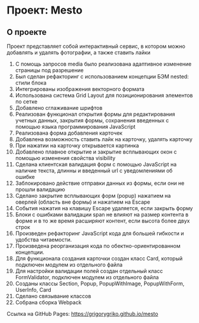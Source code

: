 # Проект: Mesto

## О проекте

Проект представляет собой интерактивный сервис, в котором можно добавлять и удалять фотографии, а также ставить лайки
1. С помощь запросов media было реализована адаптивное изменение страницы под разрешение
2. Был сделан рефакторинг с использованием концепции БЭМ nested: стили блока
3. Интегрированы изображения векторного формата
4. Использована система Grid Layout для позиционирования элементов по сетке
5. Добавлено сглаживание шрифтов
6. Реализован функционал открытия формы для редактирования учетных данных, закрытия формы, сохранения введенных с помощью языка программирования JavaScript
7. Реализована форма добавления карточек
8. Добавлена возможность ставить лайк на карточку, удалять карточку
9. При нажатии на карточку открывается картинка
10. Добавлено плавное открытие и закрытие всплывающих окон с помощью изменения свойства visibility
11. Сделана клиентская валидация форм с помощью JavaScript на наличие текста, длинны и введенный url с уведомлениями об ошибке
12. Заблокировано действие отправки данных из формы, если они не прошли валидацию
13. Сделано закрытие всплывающих форм (popup) нажатием на оверлей (область вне формы) и нажатием на Escape
14. События нажатия на клавишу Escape удаляется, если закрыть форму
15. Блоки с ошибками валидации span не влияют на размер контента в форме и в то же время расширяют контент, если высота более двух строк
16. Произведен рефакторинг JavaScript кода для большей гибкости и удобства читаемости.
17. Произведена реорганизация кода по обектно-ориентированном концепции.
18. Для функционала создания карточки создан класс Card, который подключен модулем из отдельного файла
19. Для настройки валидации полей создан отдельный класс FormValidator, подключен модулем из отдельного файла
20. Созданы классы Section, Popup, PopupWithImage, PopupWithForm, UserInfo, Card
21. Сделано связывание классов
22. Собрана сборка Webpack

Ссылка на GitHub Pages:
https://grigorygriko.github.io/mesto
